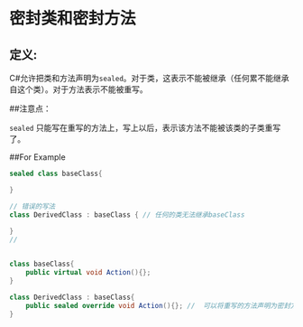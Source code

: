 # 密封类和密封方法

## 定义: 

C#允许把类和方法声明为`sealed`。对于类，这表示不能被继承（任何累不能继承自这个类）。对于方法表示不能被重写。

##注意点：

`sealed` 只能写在重写的方法上，写上以后，表示该方法不能被该类的子类重写了。

##For Example

```C#
sealed class baseClass{

}

// 错误的写法
class DerivedClass : baseClass { // 任何的类无法继承baseClass
    
}
// 
```


```C#

class baseClass{
    public virtual void Action(){};
}

class DerivedClass : baseClass{
    public sealed override void Action(){}; //  可以将重写的方法声明为密封方法，表示该方法不能被重写。
}




```
